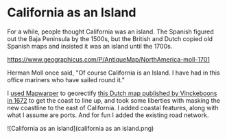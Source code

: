 # California as an Island

For a while, people thought California was an island. The Spanish figured out the Baja Peninsula by the 1500s, but the British and Dutch copied old Spanish maps and insisted it was an island until the 1700s.

https://www.geographicus.com/P/AntiqueMap/NorthAmerica-moll-1701

Herman Moll once said, "Of course California is an Island. I have had in this office mariners who have sailed round it."

I [used Mapwarper](https://mapwarper.net/maps/44894) to georectify [this Dutch map published by Vinckeboons in 1672](https://loc.gov/resource/g3291s.mf000074/?r=0.107,0.062,0.954,0.502,0) to get the coast to line up, and took some liberties with masking the new coastline to the east of California. I added coastal features, along with what I assume are ports. And for fun I added the existing road network.

![California as an island](california as an island.png)





